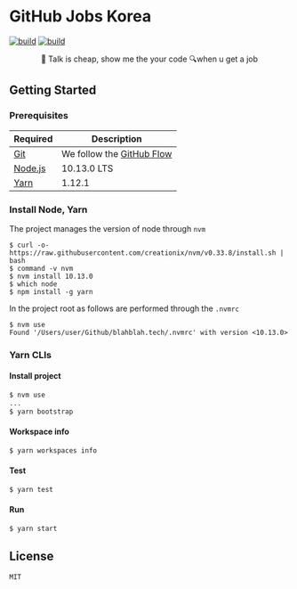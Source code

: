# GitHub Jobs Korea

[![build][build-status-badge]][build-status-link]
[![build][codecov-badge]][codecov-link]

<div align="center">
  <p>💬 Talk is cheap, show me the your code 🔍when u get a job</p>
</div>

## Getting Started

### Prerequisites

Required | Description
--|--
[Git](https://git-scm.com/) | We follow the [GitHub Flow](https://guides.github.com/introduction/flow/)
[Node.js](nodejs.org) | 10.13.0 LTS
[Yarn](https://yarnpkg.com/lang/en/) | 1.12.1

### Install Node, Yarn

The project manages the version of node through `nvm`

```
$ curl -o- https://raw.githubusercontent.com/creationix/nvm/v0.33.8/install.sh | bash
$ command -v nvm
$ nvm install 10.13.0
$ which node
$ npm install -g yarn
```

In the project root as follows are performed through the `.nvmrc`

```
$ nvm use
Found '/Users/user/Github/blahblah.tech/.nvmrc' with version <10.13.0>
```

### Yarn CLIs

#### Install project

```bash
$ nvm use
...
$ yarn bootstrap
```

#### Workspace info

```bash
$ yarn workspaces info
```

#### Test

```bash
$ yarn test
```

#### Run

```bash
$ yarn start
```

## License

```
MIT
```

[build-status-badge]: https://travis-ci.org/stunstunstun/githubjobs.svg?branch=develop
[build-status-link]: https://travis-ci.org/stunstunstun/githubjobs

[codecov-badge]: https://codecov.io/gh/stunstunstun/githubjobs/branch/develop/graph/badge.svg
[codecov-link]: https://codecov.io/gh/stunstunstun/githubjobs
